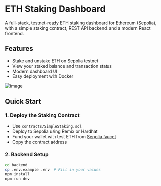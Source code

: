 # ETH Staking Dashboard

A full-stack, testnet-ready ETH staking dashboard for Ethereum (Sepolia), with a simple staking contract, REST API backend, and a modern React frontend.

## Features

- Stake and unstake ETH on Sepolia testnet
- View your staked balance and transaction status
- Modern dashboard UI
- Easy deployment with Docker

![image](https://github.com/user-attachments/assets/9def20c1-5b84-4b94-92c9-43adb1b078c5)


## Quick Start

### 1. Deploy the Staking Contract

- Use `contracts/SimpleStaking.sol`
- Deploy to Sepolia using Remix or Hardhat
- Fund your wallet with test ETH from [Sepolia faucet](https://sepoliafaucet.com/)
- Copy the contract address

### 2. Backend Setup

```bash
cd backend
cp .env.example .env  # Fill in your values
npm install
npm run dev
